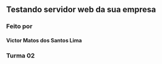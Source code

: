 ## Testando servidor web da sua empresa

### Feito por
#### Victor Matos dos Santos Lima
### Turma 02